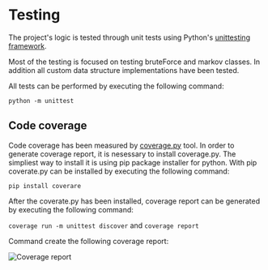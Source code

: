 # Testing

The project's logic is tested through unit tests using Python's [unittesting framework](https://docs.python.org/3/library/unittest.html).

Most of the testing is focused on testing bruteForce and markov classes. In addition all custom data structure implementations have been tested.

All tests can be performed by executing the following command:

`python -m unittest`

## Code coverage

Code coverage has been measured by [coverage.py](https://coverage.readthedocs.io/en/coverage-5.2.1/) tool. In order to generate coverage report, it is nesessary to install coverage.py. The simpliest way to install it is using pip package installer for python. With pip coverate.py can be installed by executing the following command:

`pip install coverare`

After the coverate.py has been installed, coverage report can be generated by executing the following command:

`coverage run -m unittest discover` and `coverage report`

Command create the following coverage report:

![Coverage report](password-cracker/docs/coverage-report.png)

